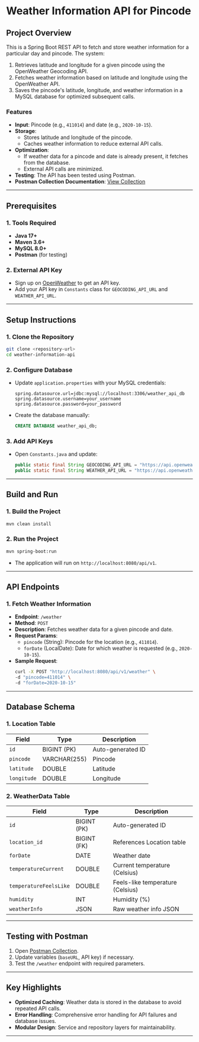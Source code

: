 # Weather Information API for Pincode
## Project Overview
This is a Spring Boot REST API to fetch and store weather information for a particular day and pincode. The system:
1. Retrieves latitude and longitude for a given pincode using the OpenWeather Geocoding API.
2. Fetches weather information based on latitude and longitude using the OpenWeather API.
3. Saves the pincode's latitude, longitude, and weather information in a MySQL database for optimized subsequent calls.

### Features
- **Input**: Pincode (e.g., `411014`) and date (e.g., `2020-10-15`).
- **Storage**:
  - Stores latitude and longitude of the pincode.
  - Caches weather information to reduce external API calls.
- **Optimization**: 
  - If weather data for a pincode and date is already present, it fetches from the database.
  - External API calls are minimized.
- **Testing**: The API has been tested using Postman.
- **Postman Collection Documentation**: [View Collection](https://documenter.getpostman.com/view/33540913/2sAYBYfAGk)

---

## Prerequisites

### 1. Tools Required
- **Java 17+**
- **Maven 3.6+**
- **MySQL 8.0+**
- **Postman** (for testing)

### 2. External API Key
- Sign up on [OpenWeather](https://openweathermap.org/current) to get an API key.
- Add your API key in `Constants` class for `GEOCODING_API_URL` and `WEATHER_API_URL`.

---

## Setup Instructions

### 1. Clone the Repository
```bash
git clone <repository-url>
cd weather-information-api
```

### 2. Configure Database
- Update `application.properties` with your MySQL credentials:
  ```properties
  spring.datasource.url=jdbc:mysql://localhost:3306/weather_api_db
  spring.datasource.username=your_username
  spring.datasource.password=your_password
  ```

- Create the database manually:
  ```sql
  CREATE DATABASE weather_api_db;
  ```

### 3. Add API Keys
- Open `Constants.java` and update:
  ```java
  public static final String GEOCODING_API_URL = "https://api.openweathermap.org/geo/1.0/zip?zip=%s,IN&appid={YOUR_API_KEY}";
  public static final String WEATHER_API_URL = "https://api.openweathermap.org/data/2.5/weather?lat=%f&lon=%f&appid={YOUR_API_KEY}";
  ```

---

## Build and Run

### 1. Build the Project
```bash
mvn clean install
```

### 2. Run the Project
```bash
mvn spring-boot:run
```

- The application will run on `http://localhost:8080/api/v1`.

---

## API Endpoints

### 1. **Fetch Weather Information**
   - **Endpoint**: `/weather`
   - **Method**: `POST`
   - **Description**: Fetches weather data for a given pincode and date.
   - **Request Params**:
     - `pincode` (String): Pincode for the location (e.g., `411014`).
     - `forDate` (LocalDate): Date for which weather is requested (e.g., `2020-10-15`).
   - **Sample Request**:
     ```bash
     curl -X POST "http://localhost:8080/api/v1/weather" \
     -d "pincode=411014" \
     -d "forDate=2020-10-15"
     ```

---

## Database Schema

### 1. **Location Table**
| Field     | Type         | Description       |
|-----------|--------------|-------------------|
| `id`      | BIGINT (PK)  | Auto-generated ID |
| `pincode` | VARCHAR(255) | Pincode           |
| `latitude`| DOUBLE       | Latitude          |
| `longitude`| DOUBLE      | Longitude         |

### 2. **WeatherData Table**
| Field               | Type         | Description                    |
|---------------------|--------------|--------------------------------|
| `id`                | BIGINT (PK)  | Auto-generated ID             |
| `location_id`       | BIGINT (FK)  | References Location table      |
| `forDate`           | DATE         | Weather date                  |
| `temperatureCurrent`| DOUBLE       | Current temperature (Celsius) |
| `temperatureFeelsLike`| DOUBLE     | Feels-like temperature (Celsius)|
| `humidity`          | INT          | Humidity (%)                  |
| `weatherInfo`       | JSON         | Raw weather info JSON          |

---

## Testing with Postman
1. Open [Postman Collection](https://documenter.getpostman.com/view/33540913/2sAYBYfAGk).
2. Update variables (`baseURL`, API key) if necessary.
3. Test the `/weather` endpoint with required parameters.

---

## Key Highlights

- **Optimized Caching**: Weather data is stored in the database to avoid repeated API calls.
- **Error Handling**: Comprehensive error handling for API failures and database issues.
- **Modular Design**: Service and repository layers for maintainability.

---
